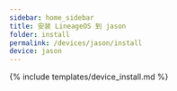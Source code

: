 ```yaml
---
sidebar: home_sidebar
title: 安装 LineageOS 到 jason
folder: install
permalink: /devices/jason/install
device: jason
---
```

{% include templates/device_install.md %}
